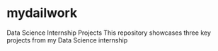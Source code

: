 # mydailwork
Data Science Internship Projects This repository showcases three key projects from my Data Science internship
